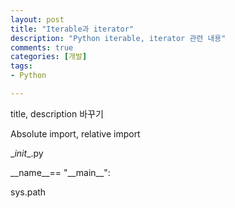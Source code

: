 ```yaml
---
layout: post
title: "Iterable과 iterator"
description: "Python iterable, iterator 관련 내용"
comments: true
categories: [개발]
tags:
- Python

---
```




title, description 바꾸기

Absolute import, relative import

\__init__.py

\_\_name\_\_==  "\_\_main\_\_":

sys.path

